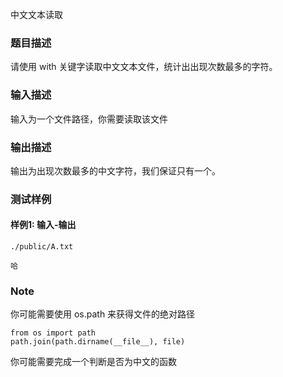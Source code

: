 中文文本读取

### 题目描述

请使用 with 关键字读取中文文本文件，统计出出现次数最多的字符。

### 输入描述

输入为一个文件路径，你需要读取该文件

### 输出描述

输出为出现次数最多的中文字符，我们保证只有一个。

### 测试样例

#### 样例1: 输入-输出

```
./public/A.txt
```

```
哈
```

### Note

你可能需要使用 os.path 来获得文件的绝对路径

```
from os import path
path.join(path.dirname(__file__), file)
```

你可能需要完成一个判断是否为中文的函数

